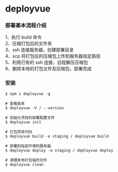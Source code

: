 # deployvue


### 部署基本流程介绍

1、执行 build 命令  
2、压缩打包后的文件夹  
3、ssh 连接服务器，创建部署目录  
4、scp 将打包后的压缩包上传到服务器指定路径  
5、利用已有的 ssh 连接，远程解压压缩包  
6、删除本地的打包文件及压缩包，部署完成  


### 安装

```
$ npm i deployvue -g
```

```
# 查看版本
$ deployvue -V / --version

# 初始化项目的部署配置文件
$ deployvue init

# 打包项目代码
$ deployvue build -e staging / deployvue build

# 部署到指定环境的服务器
$ deployvue deploy -e staging / deployvue deploy

# 清理本地打包临时文件
$ deployvue clean
```
